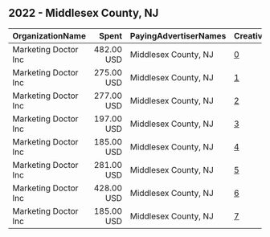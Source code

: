 ## 2022 - Middlesex County, NJ 
|OrganizationName|Spent|PayingAdvertiserNames|CreativeUrls|Impressions|Genders|AgeBrackets|CountryCodes|BillingAddresses|CandidateBallotInformation|
|:---|---:|:---|:---|---:|:---|:---|:---|:---|:---|
|Marketing Doctor Inc|482.00 USD|Middlesex County, NJ|[0](https://www.snap.com/political-ads/asset/d586b0ddc3e6aaba19977a214e95ee67de7c1362c88b56a6fb516b4d50d38822?mediaType=png)|111,796||18+|united states|"55 Damon Rd Suite 1,Northampton,01060,US"||
|Marketing Doctor Inc|275.00 USD|Middlesex County, NJ|[1](https://www.snap.com/political-ads/asset/789f46778cc3a329e13e6579ea1163e4ad61ac016492414ca35afef3d5ad82a7?mediaType=mp4)|63,502||18+|united states|"55 Damon Rd Suite 1,Northampton,01060,US"||
|Marketing Doctor Inc|277.00 USD|Middlesex County, NJ|[2](https://www.snap.com/political-ads/asset/2bb94908dc3401d8afae94bb1f3b1db5c137a5fa24807517c1d99abdc607981c?mediaType=png)|22,715||18+|united states|"55 Damon Rd Suite 1,Northampton,01060,US"||
|Marketing Doctor Inc|197.00 USD|Middlesex County, NJ|[3](https://www.snap.com/political-ads/asset/63d3392bcfdc462452498d24da4536d6be222ff670a46dcfa87d1dba798a2322?mediaType=mp4)|16,246||18+|united states|"55 Damon Rd Suite 1,Northampton,01060,US"||
|Marketing Doctor Inc|185.00 USD|Middlesex County, NJ|[4](https://www.snap.com/political-ads/asset/760ad37e65288cffbb9bc54c395b8cf90aca6bd5fd92f4cb90339589cdc5b7a3?mediaType=mp4)|15,204||18+|united states|"55 Damon Rd Suite 1,Northampton,01060,US"||
|Marketing Doctor Inc|281.00 USD|Middlesex County, NJ|[5](https://www.snap.com/political-ads/asset/5af8d084edeec4943c3dce0f49e7b507242363880ea204367e3de33e0298a563?mediaType=mp4)|65,146||18+|united states|"55 Damon Rd Suite 1,Northampton,01060,US"||
|Marketing Doctor Inc|428.00 USD|Middlesex County, NJ|[6](https://www.snap.com/political-ads/asset/ba15970d15729cd76572db22b30efb7ebd2acffe96bad3edb9e1d583cfb06bc5?mediaType=mp4)|99,313||18+|united states|"55 Damon Rd Suite 1,Northampton,01060,US"||
|Marketing Doctor Inc|185.00 USD|Middlesex County, NJ|[7](https://www.snap.com/political-ads/asset/c461777e0940319a661337387091eb219e4f3eca2a08e6bf5fa020a255dd0229?mediaType=mp4)|15,215||18+|united states|"55 Damon Rd Suite 1,Northampton,01060,US"||
